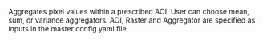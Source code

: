 Aggregates pixel values within a prescribed AOI. User can choose mean, sum, or variance aggregators. AOI, Raster and Aggregator are specified as inputs in the master config.yaml file


